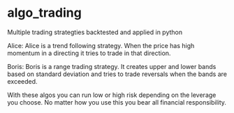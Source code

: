 # algo_trading
Multiple trading strategties backtested and applied in python

Alice:
Alice is a trend following strategy. When the price has high momentum in a directing it tries to trade in that direction.

Boris:
Boris is a range trading strategy. It creates upper and lower bands based on standard deviation and tries to trade reversals when the bands are exceeded.

With these algos you can run low or high risk depending on the leverage you choose. No matter how you use this you bear all financial responsibility.
